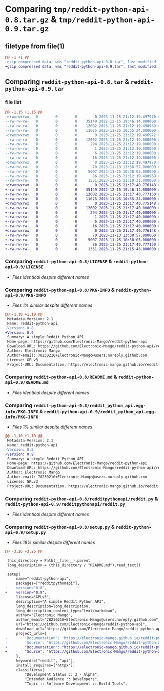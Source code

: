 # Comparing `tmp/reddit-python-api-0.8.tar.gz` & `tmp/reddit-python-api-0.9.tar.gz`

## filetype from file(1)

```diff
@@ -1 +1 @@
-gzip compressed data, was "reddit-python-api-0.8.tar", last modified: Sat Nov 25 21:12:19 2023, max compression
+gzip compressed data, was "reddit-python-api-0.9.tar", last modified: Sat Nov 25 21:17:40 2023, max compression
```

## Comparing `reddit-python-api-0.8.tar` & `reddit-python-api-0.9.tar`

### file list

```diff
@@ -1,15 +1,15 @@
-drwxrwxrwx   0        0        0        0 2023-11-25 21:12:19.497970 reddit-python-api-0.8/
--rw-rw-rw-   0        0        0    35149 2022-12-15 19:46:14.000000 reddit-python-api-0.8/LICENSE
--rw-rw-rw-   0        0        0    12602 2023-11-25 21:12:19.498969 reddit-python-api-0.8/PKG-INFO
--rw-rw-rw-   0        0        0    11625 2023-11-25 10:55:24.000000 reddit-python-api-0.8/README.md
-drwxrwxrwx   0        0        0        0 2023-11-25 21:12:19.496972 reddit-python-api-0.8/reddit_python_api.egg-info/
--rw-rw-rw-   0        0        0    12602 2023-11-25 21:12:19.000000 reddit-python-api-0.8/reddit_python_api.egg-info/PKG-INFO
--rw-rw-rw-   0        0        0      294 2023-11-25 21:12:19.000000 reddit-python-api-0.8/reddit_python_api.egg-info/SOURCES.txt
--rw-rw-rw-   0        0        0        1 2023-11-25 21:12:19.000000 reddit-python-api-0.8/reddit_python_api.egg-info/dependency_links.txt
--rw-rw-rw-   0        0        0        6 2023-11-25 21:12:19.000000 reddit-python-api-0.8/reddit_python_api.egg-info/requires.txt
--rw-rw-rw-   0        0        0       16 2023-11-25 21:12:19.000000 reddit-python-api-0.8/reddit_python_api.egg-info/top_level.txt
-drwxrwxrwx   0        0        0        0 2023-11-25 21:12:19.497970 reddit-python-api-0.8/redditpythonapi/
--rw-rw-rw-   0        0        0       70 2023-11-13 13:38:57.000000 reddit-python-api-0.8/redditpythonapi/__init__.py
--rw-rw-rw-   0        0        0     5007 2023-11-25 10:38:05.000000 reddit-python-api-0.8/redditpythonapi/reddit.py
--rw-rw-rw-   0        0        0       86 2023-11-25 21:12:19.498969 reddit-python-api-0.8/setup.cfg
--rw-rw-rw-   0        0        0     1331 2023-11-25 21:10:31.000000 reddit-python-api-0.8/setup.py
+drwxrwxrwx   0        0        0        0 2023-11-25 21:17:40.776148 reddit-python-api-0.9/
+-rw-rw-rw-   0        0        0    35149 2022-12-15 19:46:14.000000 reddit-python-api-0.9/LICENSE
+-rw-rw-rw-   0        0        0    12602 2023-11-25 21:17:40.777150 reddit-python-api-0.9/PKG-INFO
+-rw-rw-rw-   0        0        0    11625 2023-11-25 10:55:24.000000 reddit-python-api-0.9/README.md
+drwxrwxrwx   0        0        0        0 2023-11-25 21:17:40.775148 reddit-python-api-0.9/reddit_python_api.egg-info/
+-rw-rw-rw-   0        0        0    12602 2023-11-25 21:17:40.000000 reddit-python-api-0.9/reddit_python_api.egg-info/PKG-INFO
+-rw-rw-rw-   0        0        0      294 2023-11-25 21:17:40.000000 reddit-python-api-0.9/reddit_python_api.egg-info/SOURCES.txt
+-rw-rw-rw-   0        0        0        1 2023-11-25 21:17:40.000000 reddit-python-api-0.9/reddit_python_api.egg-info/dependency_links.txt
+-rw-rw-rw-   0        0        0        6 2023-11-25 21:17:40.000000 reddit-python-api-0.9/reddit_python_api.egg-info/requires.txt
+-rw-rw-rw-   0        0        0       16 2023-11-25 21:17:40.000000 reddit-python-api-0.9/reddit_python_api.egg-info/top_level.txt
+drwxrwxrwx   0        0        0        0 2023-11-25 21:17:40.776148 reddit-python-api-0.9/redditpythonapi/
+-rw-rw-rw-   0        0        0       70 2023-11-13 13:38:57.000000 reddit-python-api-0.9/redditpythonapi/__init__.py
+-rw-rw-rw-   0        0        0     5007 2023-11-25 10:38:05.000000 reddit-python-api-0.9/redditpythonapi/reddit.py
+-rw-rw-rw-   0        0        0       86 2023-11-25 21:17:40.777150 reddit-python-api-0.9/setup.cfg
+-rw-rw-rw-   0        0        0     1331 2023-11-25 21:15:48.000000 reddit-python-api-0.9/setup.py
```

### Comparing `reddit-python-api-0.8/LICENSE` & `reddit-python-api-0.9/LICENSE`

 * *Files identical despite different names*

### Comparing `reddit-python-api-0.8/PKG-INFO` & `reddit-python-api-0.9/PKG-INFO`

 * *Files 1% similar despite different names*

```diff
@@ -1,10 +1,10 @@
 Metadata-Version: 2.1
 Name: reddit-python-api
-Version: 0.8
+Version: 0.9
 Summary: A simple Reddit Python API
 Home-page: https://github.com/Electronic-Mango/reddit-python-api
 Download-URL: https://github.com/Electronic-Mango/reddit-python-api/releases/
 Author: Electronic Mango
 Author-email: 78230210+Electronic-Mango@users.noreply.github.com
 License: GPLv3
 Project-URL: Documentation, https://electronic-mango.github.io/reddit-python-api
```

### Comparing `reddit-python-api-0.8/README.md` & `reddit-python-api-0.9/README.md`

 * *Files identical despite different names*

### Comparing `reddit-python-api-0.8/reddit_python_api.egg-info/PKG-INFO` & `reddit-python-api-0.9/reddit_python_api.egg-info/PKG-INFO`

 * *Files 1% similar despite different names*

```diff
@@ -1,10 +1,10 @@
 Metadata-Version: 2.1
 Name: reddit-python-api
-Version: 0.8
+Version: 0.9
 Summary: A simple Reddit Python API
 Home-page: https://github.com/Electronic-Mango/reddit-python-api
 Download-URL: https://github.com/Electronic-Mango/reddit-python-api/releases/
 Author: Electronic Mango
 Author-email: 78230210+Electronic-Mango@users.noreply.github.com
 License: GPLv3
 Project-URL: Documentation, https://electronic-mango.github.io/reddit-python-api
```

### Comparing `reddit-python-api-0.8/redditpythonapi/reddit.py` & `reddit-python-api-0.9/redditpythonapi/reddit.py`

 * *Files identical despite different names*

### Comparing `reddit-python-api-0.8/setup.py` & `reddit-python-api-0.9/setup.py`

 * *Files 18% similar despite different names*

```diff
@@ -3,26 +3,26 @@
 
 this_directory = Path(__file__).parent
 long_description = (this_directory / "README.md").read_text()
 
 setup(
     name="reddit-python-api",
     packages=["redditpythonapi"],
-    version="0.8",
+    version="0.9",
     license="GPLv3",
     description="A simple Reddit Python API",
     long_description=long_description,
     long_description_content_type="text/markdown",
     author="Electronic Mango",
     author_email="78230210+Electronic-Mango@users.noreply.github.com",
     url="https://github.com/Electronic-Mango/reddit-python-api",
     download_url="https://github.com/Electronic-Mango/reddit-python-api/releases/",
     project_urls={
-        'Documentation': 'https://electronic-mango.github.io/reddit-python-api',
-        'Source': 'https://github.com/Electronic-Mango/reddit-python-api',
+        "Documentation": "https://electronic-mango.github.io/reddit-python-api",
+        "Source": "https://github.com/Electronic-Mango/reddit-python-api",
     },
     keywords=["reddit", "api"],
     install_requires=["httpx"],
     classifiers=[
         "Development Status :: 3 - Alpha",
         "Intended Audience :: Developers",
         "Topic :: Software Development :: Build Tools",
```


